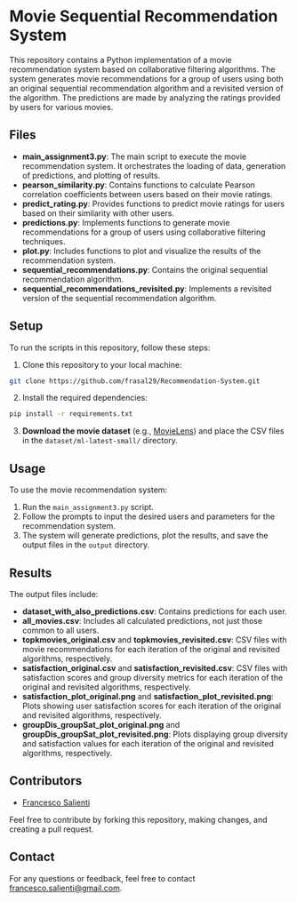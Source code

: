 
# Movie Sequential Recommendation System

This repository contains a Python implementation of a movie recommendation system based on collaborative filtering algorithms. The system generates movie recommendations for a group of users using both an original sequential recommendation algorithm and a revisited version of the algorithm. The predictions are made by analyzing the ratings provided by users for various movies.

## Files

- **main_assignment3.py**: The main script to execute the movie recommendation system. It orchestrates the loading of data, generation of predictions, and plotting of results.
- **pearson_similarity.py**: Contains functions to calculate Pearson correlation coefficients between users based on their movie ratings.
- **predict_rating.py**: Provides functions to predict movie ratings for users based on their similarity with other users.
- **predictions.py**: Implements functions to generate movie recommendations for a group of users using collaborative filtering techniques.
- **plot.py**: Includes functions to plot and visualize the results of the recommendation system.
- **sequential_recommendations.py**: Contains the original sequential recommendation algorithm.
- **sequential_recommendations_revisited.py**: Implements a revisited version of the sequential recommendation algorithm.

## Setup
To run the scripts in this repository, follow these steps:

1. Clone this repository to your local machine:

```bash
git clone https://github.com/frasal29/Recommendation-System.git
```

2. Install the required dependencies:

```bash
pip install -r requirements.txt
```

3. **Download the movie dataset** (e.g., [MovieLens](https://grouplens.org/datasets/movielens/)) and place the CSV files in the `dataset/ml-latest-small/` directory.

## Usage

To use the movie recommendation system:

1. Run the `main_assignment3.py` script.
2. Follow the prompts to input the desired users and parameters for the recommendation system.
3. The system will generate predictions, plot the results, and save the output files in the `output` directory.

## Results

The output files include:

- **dataset_with_also_predictions.csv**: Contains predictions for each user.
- **all_movies.csv**: Includes all calculated predictions, not just those common to all users.
- **topkmovies_original.csv** and **topkmovies_revisited.csv**: CSV files with movie recommendations for each iteration of the original and revisited algorithms, respectively.
- **satisfaction_original.csv** and **satisfaction_revisited.csv**: CSV files with satisfaction scores and group diversity metrics for each iteration of the original and revisited algorithms, respectively.
- **satisfaction_plot_original.png** and **satisfaction_plot_revisited.png**: Plots showing user satisfaction scores for each iteration of the original and revisited algorithms, respectively.
- **groupDis_groupSat_plot_original.png** and **groupDis_groupSat_plot_revisited.png**: Plots displaying group diversity and satisfaction values for each iteration of the original and revisited algorithms, respectively.

## Contributors

- [Francesco Salienti](https://github.com/frasal29)

Feel free to contribute by forking this repository, making changes, and creating a pull request.

## Contact

For any questions or feedback, feel free to contact [francesco.salienti@gmail.com](mailto:francesco.salienti@gmail.com).
```